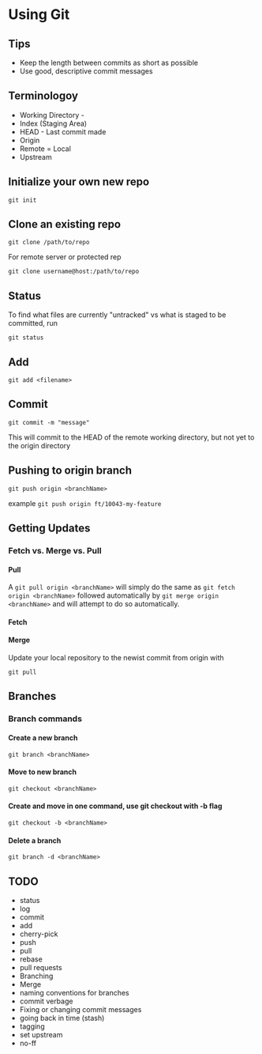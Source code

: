 # Using Git

## Tips

- Keep the length between commits as short as possible
- Use good, descriptive commit messages

## Terminologoy

- Working Directory - 
- Index (Staging Area)
- HEAD - Last commit made
- Origin
- Remote = Local
- Upstream

## Initialize your own new repo

```git
git init
```

## Clone an existing repo

```git
git clone /path/to/repo
```

For remote server or protected rep

```git
git clone username@host:/path/to/repo
```

## Status

To find what files are currently "untracked" vs what is staged to be committed, run

```git
git status
```

## Add

```git
git add <filename>
```

## Commit

```git
git commit -m "message"
```

This will commit to the HEAD of the remote working directory, but not yet to the origin directory

## Pushing to origin branch

```git
git push origin <branchName>
```

example `git push origin ft/10043-my-feature`

## Getting Updates

### Fetch vs. Merge vs. Pull

#### Pull

A `git pull origin <branchName>` will simply do the same as `git fetch origin <branchName>` followed automatically by `git merge origin <branchName>` and will attempt to do so automatically.

#### Fetch


#### Merge


Update your local repository to the newist commit from origin with

```git
git pull
```

## Branches

### Branch commands

#### Create a new branch

```git
git branch <branchName>
```

#### Move to new branch

```git
git checkout <branchName>
```

#### Create and move in one command, use git checkout with -b flag

```git
git checkout -b <branchName>
```

#### Delete a branch

```git
git branch -d <branchName>
```

## TODO

- status
- log
- commit
- add
- cherry-pick
- push
- pull
- rebase
- pull requests
- Branching
- Merge
- naming conventions for branches
- commit verbage
- Fixing or changing commit messages
- going back in time (stash)
- tagging
- set upstream
- no-ff